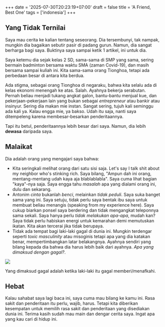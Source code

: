 +++
date = '2025-07-30T20:23:19+07:00'
draft = false
title = 'A Friend, Best One'
tags = ['indonesia']
+++

## Yang Tidak Ternilai

Saya mau cerita ke kalian tentang seseorang. Dia tersembunyi, tak nampak, mungkin dia bagaikan sebutir pasir di padang gurun. Namun, dia sangat berharga bagi saya. Buktinya saya sampai ketik 1 artikel, ini untuk dia.

Saya ketemu dia sejak kelas 2 SD, sama-sama di SMP yang sama, sering bermain badminton bersama waktu SMA (zaman Covid-19), dan masih bersama sampai kuliah ini. Kita sama-sama orang Tionghoa, tetapi ada perbedaan besar di antara kita berdua.

Ada stigma, sebagai orang Tionghoa di negaraku, bahwa kita selalu ada di kelas ekonomi menengah ke atas. Salah. Ayahnya bekerja serabutan. Pernah beliau menjadi tukang angkat galon, bantu-bantu menjual kue, dan pekerjaan-pekerjaan lain yang bukan sebagai _entrepreneur_ atau bankir atau insinyur. Sering dia makan mie instan. Sangat sering, tujuh kali seminggu ada kali ya. Kalau engga mie, ya bakso. Udah itu saja, nanti saya ditempeleng karena membesar-besarkan penderitaannya.

Tapi itu betul, penderitaannya lebih besar dari saya. Namun, dia lebih **dewasa** daripada saya.

## Malaikat

Dia adalah orang yang mengajari saya bahwa:
- Kita seringkali melihat orang dari satu sisi saja. Let's say I talk shit about my neighbor who's stinking rich. Saya bilang, "Ampun dah ini orang, mentang-mentang udah kaya aja blablablabla". Saya cuma lihat bagian "kaya"-nya saja. Saya engga tahu _masalah_ apa yang dialami orang ini, dulu dan sekarang.
- Antonim _cinta_ bukanlah _benci_, melainkan _tidak peduli_. Saya suka banget sama yang ini. Saya setuju, tidak perlu saya bentak ibu saya untuk membuat beliau menangis (speaking from my experience here). Saya cukup biarkan ponsel saya berdering dan tidak mengangkat teleponnya sama sekali. Saya hanya perlu _tidak melakukan apa-apa_, mudah kan? Saya tidak perlu habiskan energi untuk kemarahan demi memutuskan ikatan. Kita akan tercerai jika tidak berupaya.
- Tidak ada tempat bagi laki-laki gagal di dunia ini. Mungkin terdengar seperti _toxic masculinity_ atau misoginis tetapi apa yang dia katakan benar, mempertimbangkan latar belakangnya. Ayahnya sendiri yang bilang kepada dia bahwa dia harus lebih baik dari ayahnya. _Apa yang dimaksud dengan gagal?_.

![](https://i.pinimg.com/736x/59/41/96/594196ea2884cfab93638df3dd825144.jpg)

Yang dimaksud gagal adalah ketika laki-laki itu gagal memberi/menafkahi.

## Hebat

Kalau sahabat saya lagi baca ini, saya cuma mau bilang ke kamu ini. Rasa sakit dan penderitaan itu perlu, wajib, harus. Tetapi kita diberikan kesempatan untuk memilih rasa sakit dan penderitaan yang disediakan dunia ini. Terima kasih sudah mau main dan dengar cerita saya. Ingat apa yang kau cari di hidup ini.